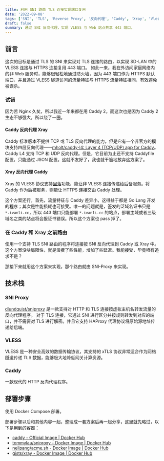 ```yaml
---
title: 利用 SNI 路由 TLS 连接实现端口复用
date: '2022-09-08'
tags: ['SNI', 'TLS', 'Reverse Proxy', '反向代理', 'Caddy', 'Xray', 'Vless']
draft: false
summary: 通过 SNI 反向代理，实现 VLESS 与 Web 站点共享 443 端口。
---
```


## 前言

这次的目标是通过 TLS 的 SNI 来实现对 TLS 连接的路由，以实现 SD-LAN 中的 VLESS 连接与 HTTPS 连接复用 443 端口。
如此一来，我在外访问家庭网络内的非 Web 服务时，能够很轻松地通过防火墙，因为 443 端口作为 HTTPS 默认端口，并且通过 VLESS 隧道访问的流量特征与 HTTPS 流量特征相同，有效避免被误杀。

### 试错

因为苦 Nginx 久矣，所以我近一年来都在用 Caddy 2，而这次也是因为 Caddy 2 生态不够强大，所以绕了一圈。

#### Caddy 反向代理 Xray

Caddy 标准版本不提供 TCP 或 TLS 反向代理的能力，但是它有一个非官方的模块支持四层反向代理——[mholt/caddy-l4: Layer 4 (TCP/UDP) app for Caddy](https://github.com/mholt/caddy-l4)。
Caddy L4 支持 TCP 和 UDP 反向代理。但是，它目前为止还不支持 Caddyfile 配置，只能通过 JSON 配置。这就不友好了，我也就干脆地放弃这方案了。

#### Xray 反向代理 Caddy

Xray 的 VLESS 协议支持[回落](https://xtls.github.io/Xray-docs-next/document/level-1/fallbacks-with-sni.html)功能，能让非 VLESS 连接传递给后备服务。将 Caddy 作为后被服务，则能让 HTTPS 连接交由 Caddy 处理。

这个方案还行，首先，流量特征与 Caddy 差异小，这得益于都是 Go Lang 开发的程序；其次是性能损耗也可接受。唯一的问题就是，签发的泛域名证书只是 `*.ivanli.cc`，所以 443 端口只能部署 `*.ivanli.cc` 的站点，部署主域或者三级域名之类的站点将会报证书错误。所以这个方案也 pass 掉了。

### 在 Caddy 和 Xray 之前路由

使用一个支持 TLS SNI 路由的程序将连接按 SNI 反向代理到 Caddy 或 Xray 中。这个方案没啥局限性，就是浪费了些性能，增加了些延迟。我能接受，毕竟咱有追求不是？

那接下来就用这个方案来实现，那个路由就由 SNI-Proxy 来实现。

## 技术栈

### SNI Proxy

[dlundquist/sniproxy](https://github.com/dlundquist/sniproxy) 是一款支持对 HTTP 和 TLS 连接按虚拟主机名转发流量的反向代理程序。
对于 TLS 连接，它通过 SNI 进行区分并按规则转发到对应的端口，并不需要对 TLS 进行解密。并且它支持 HAProxy 代理协议将原始源地址传递给后端。

### VLESS

VLESS 是一种安全高效的数据传输协议，其支持的 xTLS 协议非常适合作为网络隧道传递 TLS 数据，能够极大地降低网关计算资源。

### Caddy

一款现代的 HTTP 反向代理程序。

## 部署步骤

使用 Docker Compose 部署。

部署步骤以后和其他内容一起，整理成一套方案后再一起分享，这里就先略过，以下是用到的容器：

- [caddy - Official Image | Docker Hub](https://registry.hub.docker.com/_/caddy)
- [tommylau/sniproxy - Docker Image | Docker Hub](https://registry.hub.docker.com/r/tommylau/sniproxy)
- [neilpang/acme.sh - Docker Image | Docker Hub](https://registry.hub.docker.com/r/neilpang/acme.sh)
- [gists/xray - Docker Image | Docker Hub](https://registry.hub.docker.com/r/gists/xray)
